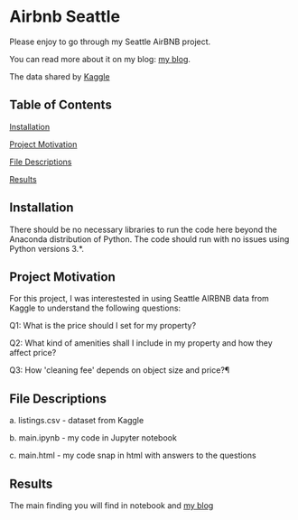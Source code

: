 # Airbnb Seattle

Please enjoy to go through my Seattle AirBNB project.

You can read more about it on my blog: <a href=https://best-mahogany-dolphin-856.medium.com/insights-from-seattle-airb-b-d77224d7354c>my blog</a>.

The data shared by <a href="https://www.kaggle.com/airbnb/seattle?select=listings.csv">Kaggle</a>

## Table of Contents
<a href="https://github.com/AlexeiSmirnov84/airbnb/blob/main/README.md#installation">Installation</a>

<a href="https://github.com/AlexeiSmirnov84/airbnb/blob/main/README.md#project-motivation">Project Motivation</a>

<a href="https://github.com/AlexeiSmirnov84/airbnb/blob/main/README.md#file-descriptions">File Descriptions</a>

<a href="https://github.com/AlexeiSmirnov84/airbnb/blob/main/README.md#results">Results</a>

## Installation
There should be no necessary libraries to run the code here beyond the Anaconda distribution of Python. The code should run with no issues using Python versions 3.*.

## Project Motivation
For this project, I was interestested in using Seattle AIRBNB data from Kaggle to understand the following questions:

Q1: What is the price should I set for my property?

Q2: What kind of amenities shall I include in my property and how they affect price?

Q3: How 'cleaning fee' depends on object size and price?¶

## File Descriptions

a. listings.csv - dataset from Kaggle

b. main.ipynb - my code in Jupyter notebook

c. main.html - my code snap in html with answers to the questions

## Results
The main finding you will find in notebook and <a href=https://best-mahogany-dolphin-856.medium.com/insights-from-seattle-airb-b-d77224d7354c>my blog</a>
